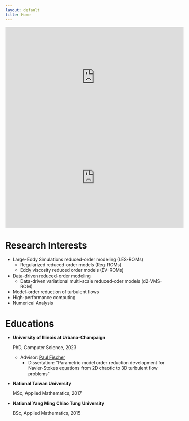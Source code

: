 ```yaml
---
layout: default
title: Home
---
```


<div class="video-row">
  <div class="video-container">
    <iframe width="560" height="315" src="https://www.youtube.com/embed/HQ2Nmjd_lx4?autoplay=1&mute=1&loop=1&playlist=HQ2Nmjd_lx4" frameborder="0" allow="accelerometer; autoplay; clipboard-write; encrypted-media; gyroscope; picture-in-picture" allowfullscreen style="border: none;"></iframe>
  </div>
  
  <div class="video-container">
    <iframe width="560" height="315" src="https://www.youtube.com/embed/HQ2Nmjd_lx4?autoplay=1&mute=1&loop=1&playlist=HQ2Nmjd_lx4" frameborder="0" allow="accelerometer; autoplay; clipboard-write; encrypted-media; gyroscope; picture-in-picture" allowfullscreen style="border: none;"></iframe>
  </div>
</div>

# Research Interests

- Large-Eddy Simulations reduced-order modeling (LES-ROMs)
  - Regularized reduced-order models (Reg-ROMs)
  - Eddy viscosity reduced order models (EV-ROMs)
- Data-driven reduced-order modeling
  - Data-driven variational multi-scale reduced-oder models (d2-VMS-ROM)
- Model-order reduction of turbulent flows
- High-performance computing
- Numerical Analysis

# Educations

- **University of Illinois at Urbana-Champaign**

  PhD, Computer Science, 2023
    - Advisor: [Paul Fischer](https://fischerp.cs.illinois.edu/)
      - Dissertation: "Parametric model order reduction development for Navier-Stokes equations from 2D chaotic to 3D turbulent flow problems"
- **National Taiwan University**

  MSc, Applied Mathematics, 2017
- **National Yang Ming Chiao Tung University**

  BSc, Applied Mathematics, 2015


